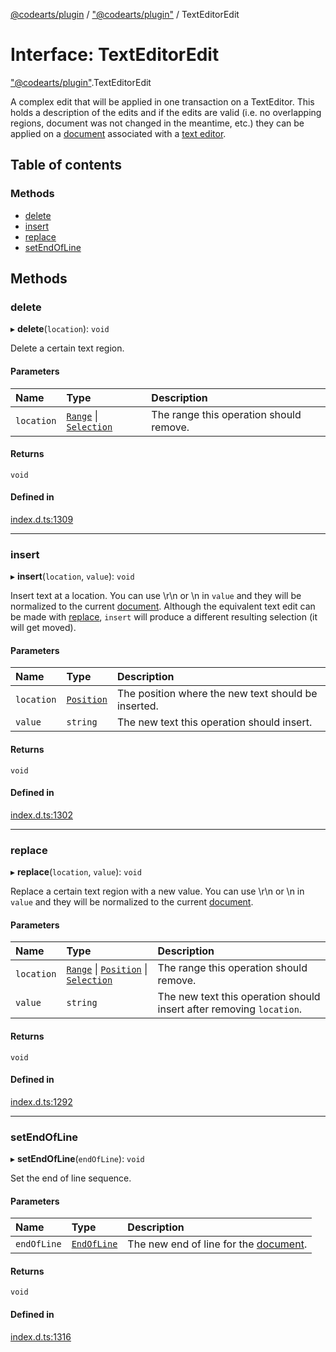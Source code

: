 [@codearts/plugin](../README.md) / ["@codearts/plugin"](../modules/_codearts_plugin_.md) / TextEditorEdit

# Interface: TextEditorEdit

["@codearts/plugin"](../modules/_codearts_plugin_.md).TextEditorEdit

A complex edit that will be applied in one transaction on a TextEditor.
This holds a description of the edits and if the edits are valid (i.e. no overlapping regions, document was not changed in the meantime, etc.)
they can be applied on a [document](codearts_plugin_.TextDocument.md) associated with a [text editor](codearts_plugin_.TextEditor.md).

## Table of contents

### Methods

- [delete](codearts_plugin_.TextEditorEdit.md#delete)
- [insert](codearts_plugin_.TextEditorEdit.md#insert)
- [replace](codearts_plugin_.TextEditorEdit.md#replace)
- [setEndOfLine](codearts_plugin_.TextEditorEdit.md#setendofline)

## Methods

### delete

▸ **delete**(`location`): `void`

Delete a certain text region.

#### Parameters

| Name | Type | Description |
| :------ | :------ | :------ |
| `location` | [`Range`](../classes/codearts_plugin_.Range.md) \| [`Selection`](../classes/codearts_plugin_.Selection.md) | The range this operation should remove. |

#### Returns

`void`

#### Defined in

[index.d.ts:1309](https://github.com/huaweicloud/cloudide-plugin-api/blob/4d28848/index.d.ts#L1309)

___

### insert

▸ **insert**(`location`, `value`): `void`

Insert text at a location.
You can use \r\n or \n in `value` and they will be normalized to the current [document](codearts_plugin_.TextDocument.md).
Although the equivalent text edit can be made with [replace](codearts_plugin_.TextEditorEdit.md#replace), `insert` will produce a different resulting selection (it will get moved).

#### Parameters

| Name | Type | Description |
| :------ | :------ | :------ |
| `location` | [`Position`](../classes/codearts_plugin_.Position.md) | The position where the new text should be inserted. |
| `value` | `string` | The new text this operation should insert. |

#### Returns

`void`

#### Defined in

[index.d.ts:1302](https://github.com/huaweicloud/cloudide-plugin-api/blob/4d28848/index.d.ts#L1302)

___

### replace

▸ **replace**(`location`, `value`): `void`

Replace a certain text region with a new value.
You can use \r\n or \n in `value` and they will be normalized to the current [document](codearts_plugin_.TextDocument.md).

#### Parameters

| Name | Type | Description |
| :------ | :------ | :------ |
| `location` | [`Range`](../classes/codearts_plugin_.Range.md) \| [`Position`](../classes/codearts_plugin_.Position.md) \| [`Selection`](../classes/codearts_plugin_.Selection.md) | The range this operation should remove. |
| `value` | `string` | The new text this operation should insert after removing `location`. |

#### Returns

`void`

#### Defined in

[index.d.ts:1292](https://github.com/huaweicloud/cloudide-plugin-api/blob/4d28848/index.d.ts#L1292)

___

### setEndOfLine

▸ **setEndOfLine**(`endOfLine`): `void`

Set the end of line sequence.

#### Parameters

| Name | Type | Description |
| :------ | :------ | :------ |
| `endOfLine` | [`EndOfLine`](../enums/codearts_plugin_.EndOfLine.md) | The new end of line for the [document](codearts_plugin_.TextDocument.md). |

#### Returns

`void`

#### Defined in

[index.d.ts:1316](https://github.com/huaweicloud/cloudide-plugin-api/blob/4d28848/index.d.ts#L1316)

